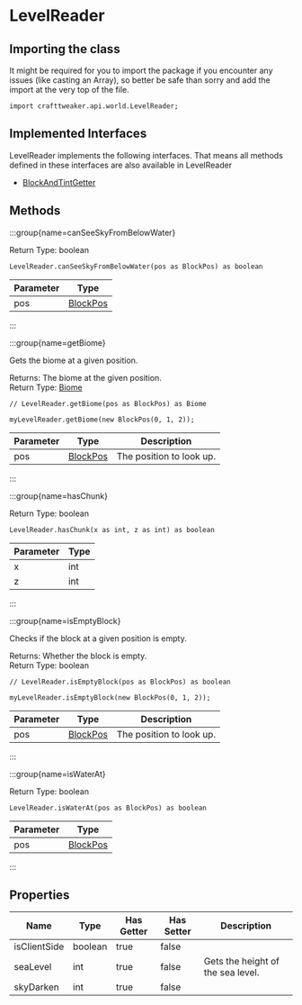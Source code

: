 # LevelReader

## Importing the class

It might be required for you to import the package if you encounter any issues (like casting an Array), so better be safe than sorry and add the import at the very top of the file.
```zenscript
import crafttweaker.api.world.LevelReader;
```


## Implemented Interfaces
LevelReader implements the following interfaces. That means all methods defined in these interfaces are also available in LevelReader

- [BlockAndTintGetter](/vanilla/api/world/BlockAndTintGetter)

## Methods

:::group{name=canSeeSkyFromBelowWater}

Return Type: boolean

```zenscript
LevelReader.canSeeSkyFromBelowWater(pos as BlockPos) as boolean
```

| Parameter |                    Type                     |
|-----------|---------------------------------------------|
| pos       | [BlockPos](/vanilla/api/util/math/BlockPos) |


:::

:::group{name=getBiome}

Gets the biome at a given position.

Returns: The biome at the given position.  
Return Type: [Biome](/vanilla/api/world/biome/Biome)

```zenscript
// LevelReader.getBiome(pos as BlockPos) as Biome

myLevelReader.getBiome(new BlockPos(0, 1, 2));
```

| Parameter |                    Type                     |       Description        |
|-----------|---------------------------------------------|--------------------------|
| pos       | [BlockPos](/vanilla/api/util/math/BlockPos) | The position to look up. |


:::

:::group{name=hasChunk}

Return Type: boolean

```zenscript
LevelReader.hasChunk(x as int, z as int) as boolean
```

| Parameter | Type |
|-----------|------|
| x         | int  |
| z         | int  |


:::

:::group{name=isEmptyBlock}

Checks if the block at a given position is empty.

Returns: Whether the block is empty.  
Return Type: boolean

```zenscript
// LevelReader.isEmptyBlock(pos as BlockPos) as boolean

myLevelReader.isEmptyBlock(new BlockPos(0, 1, 2));
```

| Parameter |                    Type                     |       Description        |
|-----------|---------------------------------------------|--------------------------|
| pos       | [BlockPos](/vanilla/api/util/math/BlockPos) | The position to look up. |


:::

:::group{name=isWaterAt}

Return Type: boolean

```zenscript
LevelReader.isWaterAt(pos as BlockPos) as boolean
```

| Parameter |                    Type                     |
|-----------|---------------------------------------------|
| pos       | [BlockPos](/vanilla/api/util/math/BlockPos) |


:::


## Properties

|     Name     |  Type   | Has Getter | Has Setter |            Description            |
|--------------|---------|------------|------------|-----------------------------------|
| isClientSide | boolean | true       | false      |                                   |
| seaLevel     | int     | true       | false      | Gets the height of the sea level. |
| skyDarken    | int     | true       | false      |                                   |

